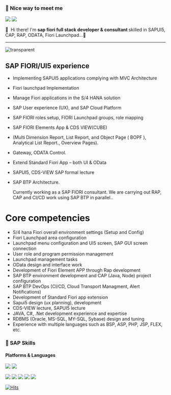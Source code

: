### 🤞 Nice way to meet me
<p>
  <a href="https://cafe.naver.com/sapui/" target="_blank"><img src="https://img.shields.io/badge/SAP Fiori Cafe-DD0B78?style=flat-square&logo=GitHub%20Sponsors&logoColor=white"/></a>  
  <a href="mailto:pangsezi@gmail.com" target="_blank"><img src="https://img.shields.io/badge/pangsezi@gmail.com-EA4335?style=flat-square&logo=Gmail&logoColor=white"/></a>

  👋&nbsp; Hi there! I'm <b>sap fiori full stack developer & consultant </b> skilled in SAPUI5, CAP, RAP, ODATA, Fiori Launchpad...🚀<br/>
</p>

<hr/>

  ![transparent](https://capsule-render.vercel.app/api?type=transparent&fontColor=0080FF&text=Full&nbsp;Stack&nbsp;SAP&nbsp;Fiori&height=150&fontSize=60&desc=Developer%20and%20Consultant&descAlignY=75&descAlign=60)  

<p>
  

  ## SAP FIORI/UI5 experience
  
- Implementing SAPUI5 applications complying with MVC Architecture
- Fiori launchpad Implementation
- Manage Fiori applications in the S/4 HANA solution
- SAP User experience (UX), and SAP Cloud Platform
- SAP FIORI roles setup, FIORI Launchpad groups, role mapping
- SAP FIORI Elements App & CDS VIEW(CUBE)
- (Multi Dimension Report, List Report, and Object Page ( BOPF ), Analytical List Report., Overview Pages).
- Gateway, ODATA Control.
- Extend Standard Fiori App – both UI & OData
- SAPUI5, CDS-VIEW SAP formal lecture <br/>
- SAP BTP Architecture.
  
  Currently working as a SAP FIORI consultant. We are carrying out RAP, CAP and CI/CD work using SAP BTP in parallel..<br/>

# Core competencies

- S/4 hana Fiori overall environment settings (Setup and Config)
- Fiori Launchpad area configuration
- Launchpad menu configuration and UI5 screen, SAP GUI screen connection
- User role and program permission management
- Launchpad management tasks
- OData design and interface work
- Development of Fiori Element APP through Rap development
- SAP BTP environment development and CAP (Java, Node) project configuration
- SAP BTP DevOps (CI/CD, Cloud Transport Managment, Alert Notifications)
- Development of Standard Fiori app extension
- Sapui5 design (ux planning), development
- CDS-VIEW lecture, SAPUI5 lecture
- JAVA, C#, .Net development experience and expertise
- RDBMS (Oracle, MS-SQL, MY-SQL, Sybase) design and tuning
- Experience with multiple languages such as BSP, ASP, PHP, JSP, FLEX, etc.
</p>


### 💪 SAP Skills
#### Platforms & Languages
<p>
  <img src="https://img.shields.io/badge/SAP FIORI-61DAFB?style=flat-square&logo=Quarkus&logoColor=white"/>
  <img src="https://img.shields.io/badge/SAP BTP-61DAFB?style=flat-square&logo=React&logoColor=black"/>  
</p>
<p>
  <img src="https://img.shields.io/badge/SAPUI5-0095D5?style=flat-square&logo=SAPUI5&logoColor=white"/> 
  <img src="https://img.shields.io/badge/CAP-3178C6?style=flat-square&logo=CAP&logoColor=white"/>
  <img src="https://img.shields.io/badge/NODE-007396?style=flat-square&logo=NODE&logoColor=white"/>
  <img src="https://img.shields.io/badge/RAP-007396?style=flat-square&logo=RAP&logoColor=white"/>
  <img src="https://img.shields.io/badge/FIORI-FA7343?style=flat-square&logo=FIORI&logoColor=white"/>  
</p>

[![Hits](https://hits.seeyoufarm.com/api/count/incr/badge.svg?url=https%3A%2F%2Fgithub.com%2Fpangse%2Fhit-counter&count_bg=%2379C83D&title_bg=%23555555&icon=&icon_color=%23E7E7E7&title=hits&edge_flat=false)](https://hits.seeyoufarm.com)



<!--### 💪Other Languages -->

<!--
### 💪 Neo GitHub stats 
<p>
  [![Neo GitHub stats](https://github-readme-stats.vercel.app/api?username=pangse)](https://github.com/pangse/github-readme-stats)
</p>
-->
<!--
### 💪Github Uses Languages 
<p>  
![Top Langs](https://github-readme-stats.vercel.app/api/top-langs/?username=pangse&layout=compact)
</p>
-->


